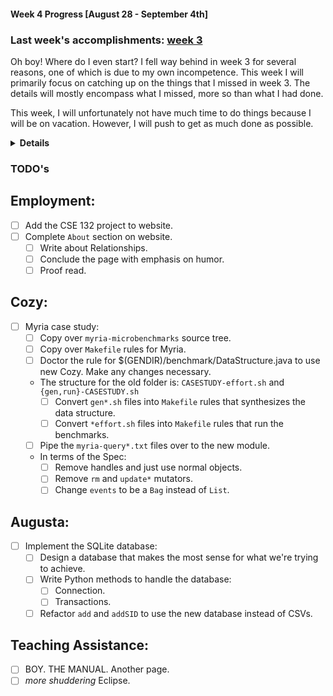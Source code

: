 #### Week 4 Progress [August 28 - September 4th]
### Last week's accomplishments: [week 3](week3.md)
Oh boy! Where do I even start? I fell way behind in week 3 for several reasons,
one of which is due to my own incompetence. This week I will primarily focus on
catching up on the things that I missed in week 3. The details will mostly
encompass what I missed, more so than what I had done.

This week, I will unfortunately not have much time to do things because I will
be on vacation. However, I will push to get as much done as possible.
<details><summary><b>Details</b></summary>

## Cozy
- Emailed Calvin about how to proceed for Myria case study.
- Wrote the spec file and now I only have to make several tweaks to it.
- Now I will have to make the submodule and port the scripts over.
- I asked Calvin about how to handle splitting up my work better and got some
really good advice. Will try to do that.

## Augusta
- I have decided to use SQLite for storing the user data. Frankly I don't know
why I thought I could do it with just CSVs alone. I have made many mistakes
as a man.
- Added `addSID` and updated the README for Augusta.
- Need to get started on the testing framework.

## Employment
- I actually haven't even got here.

## Teaching Assistance:
- I only did a little of reading on the manual page.
</details>

### TODO's
## Employment:
- [ ] Add the CSE 132 project to website.
- [ ] Complete `About` section on website.
    - [ ] Write about Relationships.
    - [ ] Conclude the page with emphasis on humor.
    - [ ] Proof read.

## Cozy:
- [ ] Myria case study:
    - [ ] Copy over `myria-microbenchmarks` source tree.
    - [ ] Copy over `Makefile` rules for Myria.
    - [ ] Doctor the rule for $(GENDIR)/benchmark/DataStructure.java to use
    new Cozy. Make any changes necessary.
    - The structure for the old folder is: `CASESTUDY-effort.sh` and
    `{gen,run}-CASESTUDY.sh`
        - [ ] Convert `gen*.sh` files into `Makefile` rules that synthesizes the
        data structure.
        - [ ] Convert `*effort.sh` files into `Makefile` rules that run the
        benchmarks.
    - [ ] Pipe the `myria-query*.txt` files over to the new module.
    - In terms of the Spec:
        - [ ] Remove handles and just use normal objects.
        - [ ] Remove `rm` and `update*` mutators.
        - [ ] Change `events` to be a `Bag` instead of `List`.

## Augusta:
- [ ] Implement the SQLite database:
    - [ ] Design a database that makes the most sense for what we're trying to
    achieve.
    - [ ] Write Python methods to handle the database:
        - [ ] Connection.
        - [ ] Transactions.
    - [ ] Refactor `add` and `addSID` to use the new database instead of CSVs.

## Teaching Assistance:
- [ ] BOY. THE MANUAL. Another page.
- [ ] _more shuddering_ Eclipse.
